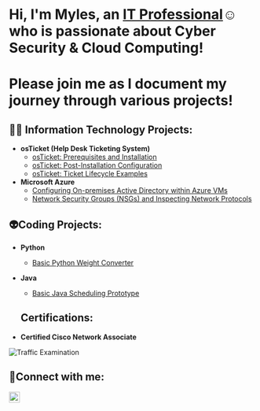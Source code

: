 <h1>Hi, I'm Myles, an <a href="https://www.linkedin.com/in/myles-robbins-250537234/">IT Professional</a>☺ who is passionate about Cyber Security & Cloud Computing! </h1>
<h1>Please join me as I document my journey through various projects!</h1>

<h2>👨‍💻 Information Technology Projects:</h2>

- <b>osTicket (Help Desk Ticketing System)</b>
  - [osTicket: Prerequisites and Installation](https://github.com/robbinsm8107/osticket-prereqs)
  - [osTicket: Post-Installation Configuration](https://github.com/robbinsm8107/post-install-config)
  - [osTicket: Ticket Lifecycle Examples](https://github.com/robbinsm8107/ticket-lifecycle)
- <b>Microsoft Azure</b>
  - [Configuring On-premises Active Directory within Azure VMs](https://github.com/robbinsm8107/configure-ad)
  - [Network Security Groups (NSGs) and Inspecting Network Protocols](https://github.com/robbinsm8107/azure-network-protocols)
 
<h2>👽Coding Projects:</h2>

- <b>Python </b>
  - [Basic Python Weight Converter](https://github.com/robbinsm8107/Python0)
- <b>Java</b>
  - [Basic Java Scheduling Prototype](https://github.com/robbinsm8107/Java0)
 
   <h2>Certifications:</h2>

- <b>Certified Cisco Network Associate</b>
  <p align="center">
<img src="https://i.imgur.com/ORHgMuc.png" alt="Traffic Examination"/>
</p>

<h2>🤳Connect with me:</h2>

[<img align="left" alt="Myles | LinkedIn" width="22px" src="https://cdn.jsdelivr.net/npm/simple-icons@v3/icons/linkedin.svg" />][linkedin]

[linkedin]: https://www.linkedin.com/in/myles-robbins-250537234/




